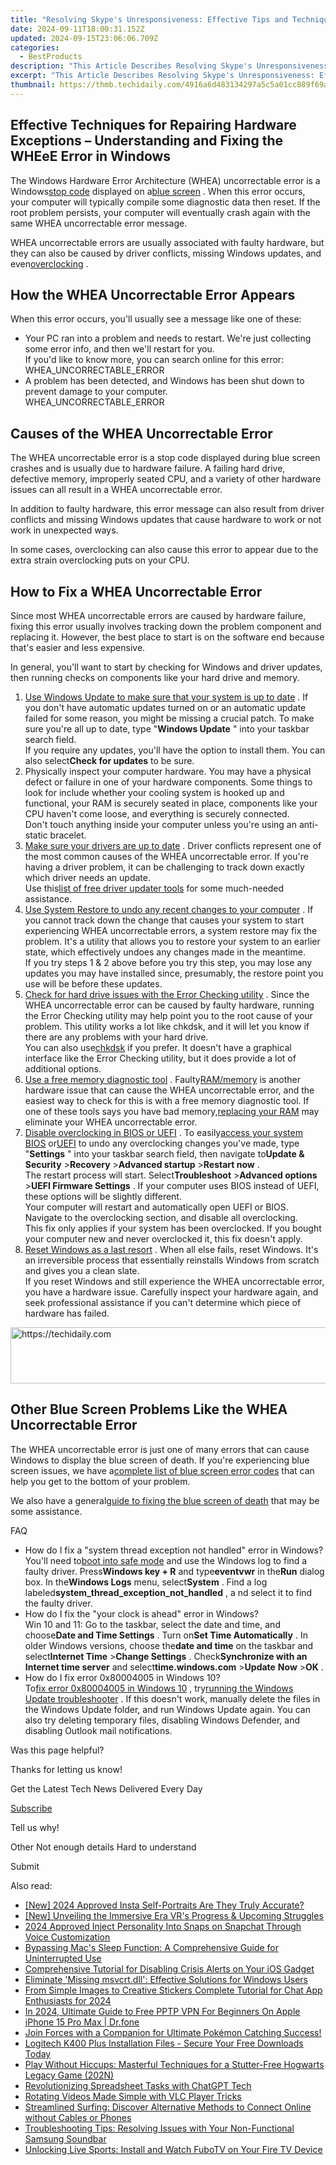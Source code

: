 ```yaml
---
title: "Resolving Skype's Unresponsiveness: Effective Tips and Techniques"
date: 2024-09-11T18:00:31.152Z
updated: 2024-09-15T23:06:06.709Z
categories:
  - BestProducts
description: "This Article Describes Resolving Skype's Unresponsiveness: Effective Tips and Techniques"
excerpt: "This Article Describes Resolving Skype's Unresponsiveness: Effective Tips and Techniques"
thumbnail: https://thmb.techidaily.com/4916a6d483134297a5c5a01cc889f69aabd6291d81f85c697a7c6a88a387b0cb.jpg
---
```


## Effective Techniques for Repairing Hardware Exceptions – Understanding and Fixing the WHEeE Error in Windows
 The Windows Hardware Error Architecture (WHEA) uncorrectable error is a Windows[stop code](https://www.lifewire.com/what-is-a-stop-code-2625685) displayed on a[blue screen](https://www.lifewire.com/blue-screen-of-death-bsod-2625816) . When this error occurs, your computer will typically compile some diagnostic data then reset. If the root problem persists, your computer will eventually crash again with the same WHEA uncorrectable error message.

 WHEA uncorrectable errors are usually associated with faulty hardware, but they can also be caused by driver conflicts, missing Windows updates, and even[overclocking](https://www.lifewire.com/what-is-overclocking-a-computer-4092341) .

## How the WHEA Uncorrectable Error Appears

 When this error occurs, you'll usually see a message like one of these:

* Your PC ran into a problem and needs to restart. We're just collecting some error info, and then we'll restart for you.  
 If you'd like to know more, you can search online for this error: WHEA\_UNCORRECTABLE\_ERROR
* A problem has been detected, and Windows has been shut down to prevent damage to your computer.  
 WHEA\_UNCORRECTABLE\_ERROR

## Causes of the WHEA Uncorrectable Error

 The WHEA uncorrectable error is a stop code displayed during blue screen crashes and is usually due to hardware failure. A failing hard drive, defective memory, improperly seated CPU, and a variety of other hardware issues can all result in a WHEA uncorrectable error.

 In addition to faulty hardware, this error message can also result from driver conflicts and missing Windows updates that cause hardware to work or not work in unexpected ways.

 In some cases, overclocking can also cause this error to appear due to the extra strain overclocking puts on your CPU.

## How to Fix a WHEA Uncorrectable Error

 Since most WHEA uncorrectable errors are caused by hardware failure, fixing this error usually involves tracking down the problem component and replacing it. However, the best place to start is on the software end because that's easier and less expensive.

 In general, you'll want to start by checking for Windows and driver updates, then running checks on components like your hard drive and memory.

1. [Use Windows Update to make sure that your system is up to date](https://www.lifewire.com/how-to-check-for-install-windows-updates-2624596) . If you don't have automatic updates turned on or an automatic update failed for some reason, you might be missing a crucial patch. To make sure you're all up to date, type "**Windows Update** " into your taskbar search field.  
 If you require any updates, you'll have the option to install them. You can also select**Check for updates** to be sure.
2. Physically inspect your computer hardware. You may have a physical defect or failure in one of your hardware components. Some things to look for include whether your cooling system is hooked up and functional, your RAM is securely seated in place, components like your CPU haven't come loose, and everything is securely connected.  
 Don't touch anything inside your computer unless you're using an anti-static bracelet.
3. [Make sure your drivers are up to date](https://www.lifewire.com/how-to-update-drivers-in-windows-2619214) . Driver conflicts represent one of the most common causes of the WHEA uncorrectable error. If you're having a driver problem, it can be challenging to track down exactly which driver needs an update.  
 Use this[list of free driver updater tools](https://www.lifewire.com/free-driver-updater-tools-2619206) for some much-needed assistance.
4. [Use System Restore to undo any recent changes to your computer](https://www.lifewire.com/how-to-use-system-restore-in-windows-2626131) . If you cannot track down the change that causes your system to start experiencing WHEA uncorrectable errors, a system restore may fix the problem. It's a utility that allows you to restore your system to an earlier state, which effectively undoes any changes made in the meantime.  
 If you try steps 1 & 2 above before you try this step, you may lose any updates you may have installed since, presumably, the restore point you use will be before these updates.
5. [Check for hard drive issues with the Error Checking utility](https://www.lifewire.com/how-to-scan-a-hard-drive-using-error-checking-2624497) . Since the WHEA uncorrectable error can be caused by faulty hardware, running the Error Checking utility may help point you to the root cause of your problem. This utility works a lot like chkdsk, and it will let you know if there are any problems with your hard drive.  
 You can also use[chkdsk](https://www.lifewire.com/chkdsk-command-2625838) if you prefer. It doesn't have a graphical interface like the Error Checking utility, but it does provide a lot of additional options.
6. [Use a free memory diagnostic tool](https://www.lifewire.com/free-memory-test-programs-2626178) . Faulty[RAM/memory](https://www.lifewire.com/what-is-random-access-memory-ram-2618159) is another hardware issue that can cause the WHEA uncorrectable error, and the easiest way to check for this is with a free memory diagnostic tool. If one of these tools says you have bad memory,[replacing your RAM](https://www.lifewire.com/how-to-replace-the-memory-ram-in-a-computer-2626201) may eliminate your WHEA uncorrectable error.
7. [Disable overclocking in BIOS or UEFI](https://www.lifewire.com/bios-settings-831400) . To easily[access your system BIOS](https://www.lifewire.com/how-to-enter-bios-2624481) or[UEFI](https://www.lifewire.com/unified-extensible-firmware-interface-833069) to undo any overclocking changes you've made, type "**Settings** " into your taskbar search field, then navigate to**Update & Security** \>**Recovery** \>**Advanced startup** \>**Restart now** .  
 The restart process will start. Select**Troubleshoot** \>**Advanced options** \>**UEFI Firmware Settings** . If your computer uses BIOS instead of UEFI, these options will be slightly different.  
 Your computer will restart and automatically open UEFI or BIOS. Navigate to the overclocking section, and disable all overclocking.  
 This fix only applies if your system has been overclocked. If you bought your computer new and never overclocked it, this fix doesn't apply.
8. [Reset Windows as a last resort](https://www.lifewire.com/reset-this-pc-complete-walkthrough-2624538) . When all else fails, reset Windows. It's an irreversible process that essentially reinstalls Windows from scratch and gives you a clean slate.  
 If you reset Windows and still experience the WHEA uncorrectable error, you have a hardware issue. Carefully inspect your hardware again, and seek professional assistance if you can't determine which piece of hardware has failed.

<!-- affiliate ads begin -->
<a href="https://unicoeye.pxf.io/c/5597632/2121332/18498" target="_top" id="2121332">
  <img src="//a.impactradius-go.com/display-ad/18498-2121332" border="0" alt="https://techidaily.com" width="728" height="90"/>
</a>
<img height="0" width="0" src="https://unicoeye.pxf.io/i/5597632/2121332/18498" style="position:absolute;visibility:hidden;" border="0" />
<!-- affiliate ads end -->

## Other Blue Screen Problems Like the WHEA Uncorrectable Error

 The WHEA uncorrectable error is just one of many errors that can cause Windows to display the blue screen of death. If you're experiencing blue screen issues, we have a[complete list of blue screen error codes](https://www.lifewire.com/blue-screen-error-codes-4065576) that can help you get to the bottom of your problem.

 We also have a general[guide to fixing the blue screen of death](https://www.lifewire.com/how-to-fix-a-blue-screen-of-death-2624518) that may be some assistance.

 FAQ

* How do I fix a "system thread exception not handled" error in Windows?  
 You'll need to[boot into safe mode](https://www.lifewire.com/how-do-i-start-windows-in-safe-mode-2624480) and use the Windows log to find a faulty driver. Press**Windows key + R** and type**eventvwr** in the**Run** dialog box. In the**Windows Logs** menu, select**System** . Find a log labeled**system\_thread\_exception\_not\_handled** , a nd select it to find the faulty driver.
* How do I fix the "your clock is ahead" error in Windows?  
 Win 10 and 11: Go to the taskbar, select the date and time, and choose**Date and Time Settings** . Turn on**Set Time Automatically** . In older Windows versions, choose the**date and time** on the taskbar and select**Internet Time** \>**Change Settings** . Check**Synchronize with an Internet time server** and select**time.windows.com** \>**Update** **Now** \>**OK** .
* How do I fix error 0x80004005 in Windows 10?  
 To[fix error 0x80004005 in Windows 10](https://www.lifewire.com/how-to-fix-error-code-0x80004005-4689559) , try[running the Windows Update troubleshooter](https://support.microsoft.com/help/4027322/windows-update-troubleshooter) . If this doesn't work, manually delete the files in the Windows Update folder, and run Windows Update again. You can also try deleting temporary files, disabling Windows Defender, and disabling Outlook mail notifications.

Was this page helpful?

Thanks for letting us know!

 Get the Latest Tech News Delivered Every Day

[Subscribe](https://www.lifewire.com/#)

Tell us why!

 Other  Not enough details  Hard to understand

 Submit

<ins class="adsbygoogle"
     style="display:block"
     data-ad-format="autorelaxed"
     data-ad-client="ca-pub-7571918770474297"
     data-ad-slot="1223367746"></ins>

<ins class="adsbygoogle"
     style="display:block"
     data-ad-client="ca-pub-7571918770474297"
     data-ad-slot="8358498916"
     data-ad-format="auto"
     data-full-width-responsive="true"></ins>

<span class="atpl-alsoreadstyle">Also read:</span>
<div><ul>
<li><a href="https://instagram-clips.techidaily.com/new-2024-approved-insta-self-portraits-are-they-truly-accurate/"><u>[New] 2024 Approved Insta Self-Portraits Are They Truly Accurate?</u></a></li>
<li><a href="https://article-files.techidaily.com/new-unveiling-the-immersive-era-vrs-progress-and-upcoming-struggles/"><u>[New] Unveiling the Immersive Era VR's Progress & Upcoming Struggles</u></a></li>
<li><a href="https://snapchat-videos.techidaily.com/2024-approved-inject-personality-into-snaps-on-snapchat-through-voice-customization/"><u>2024 Approved Inject Personality Into Snaps on Snapchat Through Voice Customization</u></a></li>
<li><a href="https://tech-recovery.techidaily.com/bypassing-macs-sleep-function-a-comprehensive-guide-for-uninterrupted-use/"><u>Bypassing Mac's Sleep Function: A Comprehensive Guide for Uninterrupted Use</u></a></li>
<li><a href="https://tech-recovery.techidaily.com/comprehensive-tutorial-for-disabling-crisis-alerts-on-your-ios-gadget/"><u>Comprehensive Tutorial for Disabling Crisis Alerts on Your iOS Gadget</u></a></li>
<li><a href="https://tech-recovery.techidaily.com/eliminate-missing-msvcrtdll-effective-solutions-for-windows-users/"><u>Eliminate 'Missing msvcrt.dll': Effective Solutions for Windows Users</u></a></li>
<li><a href="https://vp-tips.techidaily.com/from-simple-images-to-creative-stickers-complete-tutorial-for-chat-app-enthusiasts-for-2024/"><u>From Simple Images to Creative Stickers Complete Tutorial for Chat App Enthusiasts for 2024</u></a></li>
<li><a href="https://phone-solutions.techidaily.com/in-2024-ultimate-guide-to-free-pptp-vpn-for-beginners-on-apple-iphone-15-pro-max-drfone-by-drfone-virtual-ios/"><u>In 2024, Ultimate Guide to Free PPTP VPN For Beginners On Apple iPhone 15 Pro Max | Dr.fone</u></a></li>
<li><a href="https://tech-recovery.techidaily.com/join-forces-with-a-companion-for-ultimate-pokemon-catching-success/"><u>Join Forces with a Companion for Ultimate Pokémon Catching Success!</u></a></li>
<li><a href="https://hardware-updates.techidaily.com/1722971529781-logitech-k400-plus-installation-files-secure-your-free-downloads-today/"><u>Logitech K400 Plus Installation Files - Secure Your Free Downloads Today</u></a></li>
<li><a href="https://win-answers.techidaily.com/play-without-hiccups-masterful-techniques-for-a-stutter-free-hogwarts-legacy-game-202n/"><u>Play Without Hiccups: Masterful Techniques for a Stutter-Free Hogwarts Legacy Game (202N)</u></a></li>
<li><a href="https://tech-hub.techidaily.com/revolutionizing-spreadsheet-tasks-with-chatgpt-tech/"><u>Revolutionizing Spreadsheet Tasks with ChatGPT Tech</u></a></li>
<li><a href="https://digital-screen-recording.techidaily.com/rotating-videos-made-simple-with-vlc-player-tricks/"><u>Rotating Videos Made Simple with VLC Player Tricks</u></a></li>
<li><a href="https://tech-recovery.techidaily.com/streamlined-surfing-discover-alternative-methods-to-connect-online-without-cables-or-phones/"><u>Streamlined Surfing: Discover Alternative Methods to Connect Online without Cables or Phones</u></a></li>
<li><a href="https://tech-recovery.techidaily.com/troubleshooting-tips-resolving-issues-with-your-non-functional-samsung-soundbar/"><u>Troubleshooting Tips: Resolving Issues with Your Non-Functional Samsung Soundbar</u></a></li>
<li><a href="https://tech-recovery.techidaily.com/unlocking-live-sports-install-and-watch-fubotv-on-your-fire-tv-device/"><u>Unlocking Live Sports: Install and Watch FuboTV on Your Fire TV Device</u></a></li>
</ul></div>

